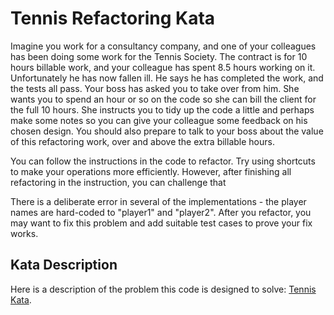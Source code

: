 # Tennis Refactoring Kata

Imagine you work for a consultancy company, and one of your colleagues has been doing some work for the Tennis Society. 
The contract is for 10 hours billable work, and your colleague has spent 8.5 hours working on it. 
Unfortunately he has now fallen ill. He says he has completed the work, and the tests all pass. 
Your boss has asked you to take over from him. 
She wants you to spend an hour or so on the code so she can bill the client for the full 10 hours. 
She instructs you to tidy up the code a little and perhaps make some notes so you can give your colleague some feedback on his chosen design. 
You should also prepare to talk to your boss about the value of this refactoring work, over and above the extra billable hours.

You can follow the instructions in the code to refactor. 
Try using shortcuts to make your operations more efficiently. 
However, after finishing all refactoring in the instruction, 
you can challenge that 

There is a deliberate error in several of the implementations - 
the player names are hard-coded to "player1" and "player2". 
After you refactor, you may want to fix this problem and add suitable test cases to prove your fix works.

## Kata Description

Here is a description of the problem this code is designed to solve: [Tennis Kata](https://sammancoaching.org/kata_descriptions/tennis.html).
